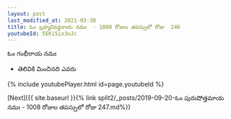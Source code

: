 ```yaml
---
layout: post
last_modified_at: 2021-03-30
title: ఓం బ్రహ్మవివర్ధనాయ నమః  - 1008 రోజుల తపస్సులో రోజు  246
youtubeId: 5EKiSix3uJc
---
```

 
 
 ఓం గంభీరాయ నమః  
 
 -  తెలివికి మించినది ఎవరు 
 
  
 
  
 
 
 
 
 
 


{% include youtubePlayer.html id=page.youtubeId %}
 
[Next]({{ site.baseurl }}{% link  split2/_posts/2019-09-20-ఓం పురుషోత్తమాయ నమః  - 1008 రోజుల తపస్సులో రోజు  247.md%})
 
